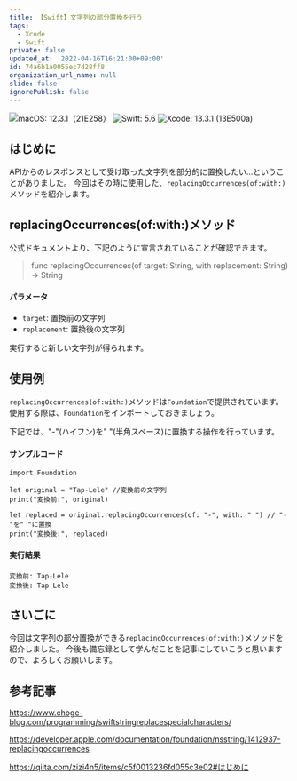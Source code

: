```yaml
---
title: 【Swift】文字列の部分置換を行う
tags:
  - Xcode
  - Swift
private: false
updated_at: '2022-04-16T16:21:00+09:00'
id: 74a6b1a0055ec7d28ff8
organization_url_name: null
slide: false
ignorePublish: false
---
```


![macOS: 12.3.1（21E258）](https://img.shields.io/badge/macOS-12.3.1(21E258)-brightgreen) ![Swift: 5.6](https://img.shields.io/badge/Swift-5.6-brightgreen) ![Xcode: 13.3.1 (13E500a)](https://img.shields.io/badge/Xcode-13.3.1(13E500a)-brightgreen)

## はじめに
APIからのレスポンスとして受け取った文字列を部分的に置換したい...ということがありました。
今回はその時に使用した、`replacingOccurrences(of:with:)`メソッドを紹介します。

## replacingOccurrences(of:with:)メソッド
公式ドキュメントより、下記のように宣言されていることが確認できます。
> func replacingOccurrences(of target: String, with replacement: String) -> String

#### パラメータ
- `target`: 置換前の文字列
- `replacement`: 置換後の文字列

実行すると新しい文字列が得られます。

## 使用例
`replacingOccurrences(of:with:)`メソッドは`Foundation`で提供されています。
使用する際は、`Foundation`をインポートしておきましょう。

下記では、"-"(ハイフン)を" "(半角スペース)に置換する操作を行っています。
#### サンプルコード
```swift: swift 5.6
import Foundation

let original = "Tap-Lele" //変換前の文字列
print("変換前:", original)

let replaced = original.replacingOccurrences(of: "-", with: " ") // "-"を" "に置換
print("変換後:", replaced)
```
#### 実行結果
```
変換前: Tap-Lele
変換後: Tap Lele
```

## さいごに
今回は文字列の部分置換ができる`replacingOccurrences(of:with:)`メソッドを紹介しました。
今後も備忘録として学んだことを記事にしていこうと思いますので、よろしくお願いします。



## 参考記事
https://www.choge-blog.com/programming/swiftstringreplacespecialcharacters/

https://developer.apple.com/documentation/foundation/nsstring/1412937-replacingoccurrences

https://qiita.com/zizi4n5/items/c5f0013236fd055c3e02#はじめに


